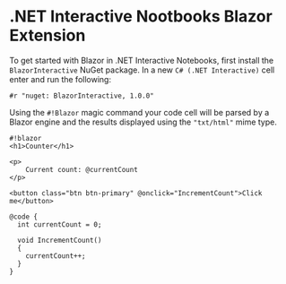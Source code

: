 # .NET Interactive Nootbooks Blazor Extension

To get started with Blazor in .NET Interactive Notebooks, first install the `BlazorInteractive` NuGet package. In a new `C# (.NET Interactive)` cell enter and run the following:

```
#r "nuget: BlazorInteractive, 1.0.0"
```

Using the `#!Blazor` magic command your code cell will be parsed by a Blazor engine and the results displayed using the `"txt/html"` mime type.

```razor
#!blazor
<h1>Counter</h1>

<p>
    Current count: @currentCount
</p>

<button class="btn btn-primary" @onclick="IncrementCount">Click me</button>

@code {
  int currentCount = 0;

  void IncrementCount()
  {
    currentCount++;
  }
}
```
